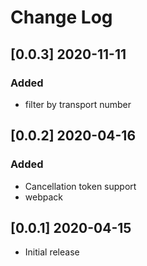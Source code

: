 # Change Log

## [0.0.3] 2020-11-11

### Added

- filter by transport number

## [0.0.2] 2020-04-16

### Added

- Cancellation token support
- webpack

## [0.0.1] 2020-04-15

- Initial release
